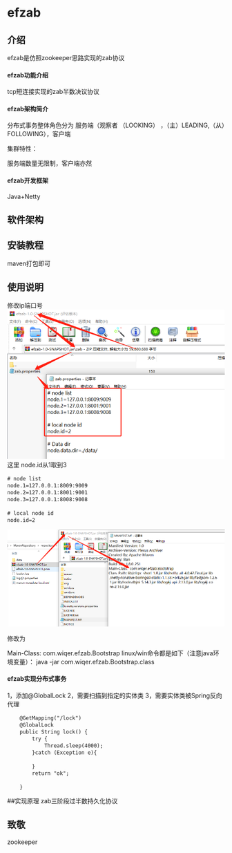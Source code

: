# efzab

## 介绍

efzab是仿照zookeeper思路实现的zab协议


#### efzab功能介绍

tcp短连接实现的zab半数决议协议

#### efzab架构简介

分布式事务整体角色分为 服务端（观察者 （LOOKING） ，（主）LEADING,（从）FOLLOWING），客户端

集群特性：

服务端数量无限制，客户端亦然

#### efzab开发框架

Java+Netty

## 软件架构



## 安装教程

maven打包即可

## 使用说明
修改ip端口号
![img.png](img.png)
这里 node.id从1取到3
```
# node list
node.1=127.0.0.1:8009:9009
node.2=127.0.0.1:8001:9001
node.3=127.0.0.1:8008:9008

# local node id
node.id=2
```

![img.jpg](img.jpg)

修改为

Main-Class:  com.wiqer.efzab.Bootstrap
linux/win命令都是如下（注意java环境变量）：
java -jar com.wiqer.efzab.Bootstrap.class

#### efzab实现分布式事务
1，添加@GlobalLock
2，需要扫描到指定的实体类
3，需要实体类被Spring反向代理
```
    @GetMapping("/lock")
    @GlobalLock
    public String lock() {
        try {
            Thread.sleep(4000);
        }catch (Exception e){

        }
        return "ok";

    }
```
##实现原理
zab三阶段过半数持久化协议
## 致敬
zookeeper

